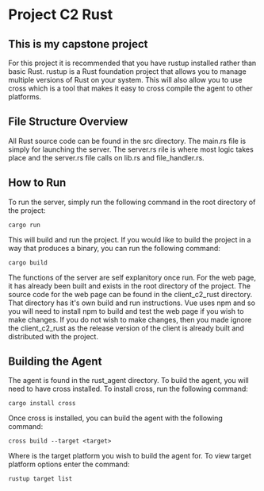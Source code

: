 <H1>Project C2 Rust</H1>
<H2>This is my capstone project</H2>

For this project it is recommended that you have rustup installed rather than
basic Rust. rustup is a Rust foundation project that allows you to manage
multiple versions of Rust on your system. This will also allow you to use
cross which is a tool that makes it easy to cross compile the agent to other
platforms.

<H2>File Structure Overview</H2>
All Rust source code can be found in the src directory. The main.rs file is
simply for launching the server. The server.rs rile is where most logic takes
place and the server.rs file calls on lib.rs and file_handler.rs.

<H2>How to Run</H2>
To run the server, simply run the following command in the root directory of
the project:

```
cargo run
```

This will build and run the project. If you would like to build the project
in a way that produces a binary, you can run the following command:
```
cargo build
```
The functions of the server are self explanitory once run. For the web page,
it has already been built and exists in the root directory of the project. The
source code for the web page can be found in the client_c2_rust directory. That
directory has it's own build and run instructions. Vue uses npm and so you will
need to install npm to build and test the web page if you wish to make changes.
If you do not wish to make changes, then you made ignore the client_c2_rust as
the release version of the client is already built and distributed with the
project.

<H2>Building the Agent</H2>
The agent is found in the rust_agent directory. To build the agent, you will
need to have cross installed. To install cross, run the following command:

```
cargo install cross
```
Once cross is installed, you can build the agent with the following command:
```
cross build --target <target>
```
Where <target> is the target platform you wish to build the agent for. To view
target platform options enter the command:
```
rustup target list
```
